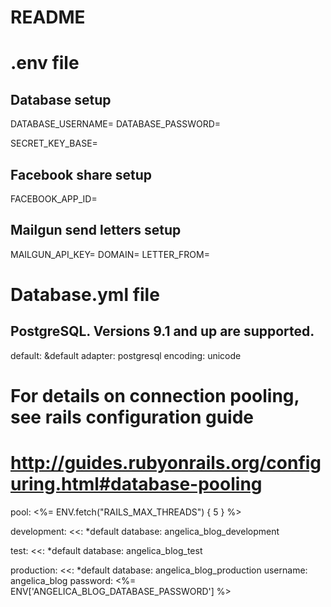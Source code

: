 # README

# .env file

## Database setup
DATABASE_USERNAME=
DATABASE_PASSWORD=

SECRET_KEY_BASE=

## Facebook share setup
FACEBOOK_APP_ID=

## Mailgun send letters setup
MAILGUN_API_KEY=
DOMAIN=
LETTER_FROM=

# Database.yml file
## PostgreSQL. Versions 9.1 and up are supported.

default: &default
  adapter: postgresql
  encoding: unicode
  # For details on connection pooling, see rails configuration guide
  # http://guides.rubyonrails.org/configuring.html#database-pooling
  pool: <%= ENV.fetch("RAILS_MAX_THREADS") { 5 } %>

development:
  <<: *default
  database: angelica_blog_development


test:
  <<: *default
  database: angelica_blog_test

production:
  <<: *default
  database: angelica_blog_production
  username: angelica_blog
  password: <%= ENV['ANGELICA_BLOG_DATABASE_PASSWORD'] %>
